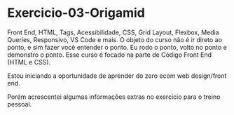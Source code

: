 # Exercicio-03-Origamid 

Front End, HTML, Tags, Acessibilidade, CSS, Grid Layout, Flexbox, Media Queries, Responsivo, VS Code e mais.
O objeto do curso não é ir direto ao ponto, e sim fazer você entender o ponto. Eu rodo o ponto, volto no ponto e demonstro o ponto. Esse curso é focado na parte de Código Front End (HTML e CSS).

Estou iniciando a oportunidade de aprender do zero ecom web design/front end.

Porém acrescentei algumas informações extras no exercício para o treino pessoal. 

